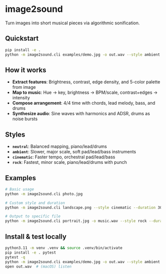 # image2sound
Turn images into short musical pieces via algorithmic sonification.

## Quickstart
```bash
pip install -e .
python -m image2sound.cli examples/demo.jpg -o out.wav --style ambient --duration 20
```

## How it works
- **Extract features**: Brightness, contrast, edge density, and 5-color palette from image
- **Map to music**: Hue → key, brightness → BPM/scale, contrast+edges → intensity
- **Compose arrangement**: 4/4 time with chords, lead melody, bass, and drums
- **Synthesize audio**: Sine waves with harmonics and ADSR, drums as noise bursts

## Styles
- **`neutral`**: Balanced mapping, piano/lead/drums
- **`ambient`**: Slower, major scale, soft pad/lead/bass instruments
- **`cinematic`**: Faster tempo, orchestral pad/lead/bass
- **`rock`**: Fastest, minor scale, piano/lead/drums with punch

## Examples
```bash
# Basic usage
python -m image2sound.cli photo.jpg

# Custom style and duration
python -m image2sound.cli landscape.png --style cinematic --duration 30

# Output to specific file
python -m image2sound.cli portrait.jpg -o music.wav --style rock --duration 15
```

## Install & test locally
```bash
python3.11 -m venv .venv && source .venv/bin/activate
pip install -e . pytest
pytest -q
python -m image2sound.cli examples/demo.jpg -o out.wav --style ambient
open out.wav  # (macOS) listen
```
